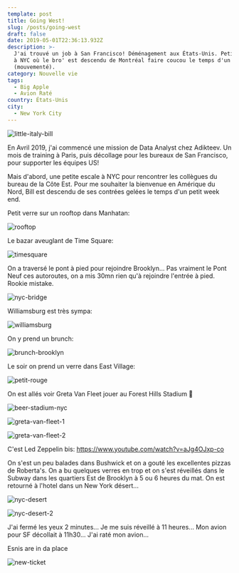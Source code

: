 ```yaml
---
template: post
title: Going West!
slug: /posts/going-west
draft: false
date: 2019-05-01T22:36:13.932Z
description: >-
  J'ai trouvé un job à San Francisco! Déménagement aux États-Unis. Petite escale
  à NYC où le bro' est descendu de Montréal faire coucou le temps d'un week-end
  (mouvementé). 
category: Nouvelle vie
tags:
  - Big Apple
  - Avion Raté
country: États-Unis
city:
  - New York City
---
```



![little-italy-bill](/media/5dac44aa-9f14-4b29-a60f-f82bb4d445a3.jpeg "Little Italy")

En Avril 2019, j'ai commencé une mission de Data Analyst chez Adikteev. Un mois de training à Paris, puis décollage pour les bureaux de San Francisco, pour supporter les équipes US!

Mais d'abord, une petite escale à NYC pour rencontrer les collègues du bureau de la Côte Est. Pour me souhaiter la bienvenue en Amérique du Nord, Bill est descendu de ses contrées gelées le temps d'un petit week end.

Petit verre sur un rooftop dans Manhatan:

![rooftop](/media/01d6e784-3fc6-4a40-beca-f488c9994858.jpeg "Rooftop")

Le bazar aveuglant de Time Square:

![timesquare](/media/a5b4a7ba-1700-40c9-a399-18a7b29f1a40.jpeg "Time Square")

On a traversé le pont à pied pour rejoindre Brooklyn... Pas vraiment le Pont Neuf ces autoroutes, on a mis 30mn rien qu'à rejoindre l'entrée à pied. Rookie mistake. 

![nyc-bridge](/media/e0f6c884-35b2-4ef3-aa4e-faa71151e29e.jpeg "Bridge in NYC")

Williamsburg est très sympa:

![williamsburg](/media/d3deee9c-55a8-4ad8-b5d2-ee4a061e9d59.jpeg "Williamsburg")

On y prend un brunch:

![brunch-brooklyn](/media/b61b0b64-d331-4e43-857a-9aee6ebad9ee.jpeg "Brunch Brooklyn")

Le soir on prend un verre dans East Village:

![petit-rouge](/media/4b0ce58f-2809-4d09-bcba-2063c16bf978.jpeg "Rouge NYC")

On est allés voir Greta Van Fleet jouer au Forest Hills Stadium 🤘

![beer-stadium-nyc](/media/6b69d063-a721-43b6-b056-49e641eb114d.jpeg "Beer Stadium NYC")

![greta-van-fleet-1](/media/65e271c3-992b-4ef3-a52b-492259c471ad.jpeg "Greta 1")

![greta-van-fleet-2](/media/0d03c120-abe7-4164-8bca-ffb5e97f36fd.jpeg "Greta 2")

C'est Led Zeppelin bis: https://www.youtube.com/watch?v=aJg4OJxp-co

On s'est un peu balades dans Bushwick et on a gouté les excellentes pizzas de Roberta's. On a bu quelques verres en trop et on s'est réveillés dans le Subway dans les quartiers Est de Brooklyn à 5 ou 6 heures du mat. On est retourné à l'hotel dans un New York désert...

![nyc-desert](/media/7d6da88e-fbec-4a41-9898-d0ac17d3408d.jpeg "desert-nyc")

![nyc-desert-2](/media/03902ff8-0edd-4395-a59a-5aa9b5521410.jpeg "NYC desert 2")

J'ai fermé les yeux 2 minutes... Je me suis réveillé à 11 heures... Mon avion pour SF décollait à 11h30... J'ai raté mon avion...

Esnis are in da place

![new-ticket](/media/5dfb646c-7c59-48a7-9482-e00d4cec9e0a.jpeg "Un nouveau ticket")
